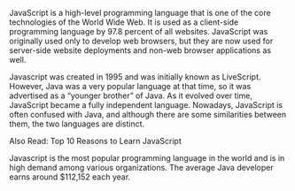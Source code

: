JavaScript is a high-level programming language that is one of the core technologies of the World Wide Web. It is used as a client-side programming language by 97.8 percent of all websites. JavaScript was originally used only to develop web browsers, but they are now used for server-side website deployments and non-web browser applications as well. 

Javascript was created in 1995 and was initially known as LiveScript. However, Java was a very popular language at that time, so it was advertised as a “younger brother” of Java. As it evolved over time, JavaScript became a fully independent language. Nowadays, JavaScript is often confused with Java, and although there are some similarities between them, the two languages are distinct.

Also Read: Top 10 Reasons to Learn JavaScript

Javascript is the most popular programming language in the world and is in high demand among various organizations. The average Java developer earns around $112,152 each year.